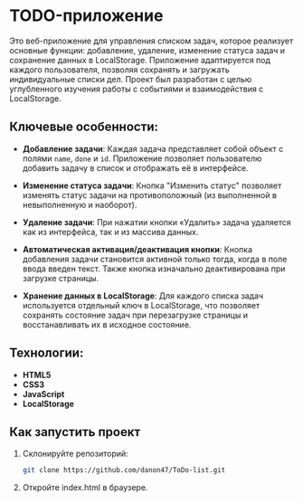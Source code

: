 # TODO-приложение

Это веб-приложение для управления списком задач, которое реализует основные функции: добавление, удаление, изменение статуса задач и сохранение данных в LocalStorage. Приложение адаптируется под каждого пользователя, позволяя сохранять и загружать индивидуальные списки дел. Проект был разработан с целью углубленного изучения работы с событиями и взаимодействия с LocalStorage.

## Ключевые особенности:

- **Добавление задачи**: Каждая задача представляет собой объект с полями `name`, `done` и `id`. Приложение позволяет пользователю добавить задачу в список и отображать её в интерфейсе.
  
- **Изменение статуса задачи**: Кнопка "Изменить статус" позволяет изменять статус задачи на противоположный (из выполненной в невыполненную и наоборот).

- **Удаление задачи**: При нажатии кнопки «Удалить» задача удаляется как из интерфейса, так и из массива данных.

- **Автоматическая активация/деактивация кнопки**: Кнопка добавления задачи становится активной только тогда, когда в поле ввода введен текст. Также кнопка изначально деактивирована при загрузке страницы.

- **Хранение данных в LocalStorage**: Для каждого списка задач используется отдельный ключ в LocalStorage, что позволяет сохранять состояние задач при перезагрузке страницы и восстанавливать их в исходное состояние.

## Технологии:

- **HTML5**
- **CSS3**
- **JavaScript**
- **LocalStorage**

## Как запустить проект
1. Склонируйте репозиторий:
   ```sh
   git clone https://github.com/danon47/ToDo-list.git
2. Откройте index.html в браузере.

